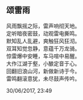## 颂雷雨

风雨飘摇之际，雷声响彻天地。<br>
定听暗夜密鼓，动观雷电撕鸣。<br>
默知乱人乱避，爽触狂风狂沏。<br>
双耳知觉忽静，意蕴千万龙骑。<br>
惊雷爆中安睡，车马喧中易醒。<br>
大作江湖于壑，小酿定音于心。<br>
回翻旧浪山河，新做新诗于今。<br>
雷鸣翻滚意犹，未尽鼓声传吟。<br>

30/06/2017, 23:49
